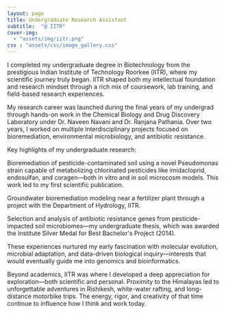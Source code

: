 ```yaml
---
layout: page
title: Undergraduate Research Assistant
subtitle:  "@ IITR"
cover-img: 
  - "assets/img/iitr.png"
css : "assets/css/image_gallery.css"
---
```

I completed my undergraduate degree in Biotechnology from the prestigious Indian Institute of Technology Roorkee (IITR), where my scientific journey truly began. IITR shaped both my intellectual foundation and research mindset through a rich mix of coursework, lab training, and field-based research experiences.

My research career was launched during the final years of my undergrad through hands-on work in the Chemical Biology and Drug Discovery Laboratory under Dr. Naveen Navani and Dr. Ranjana Pathania. Over two years, I worked on multiple interdisciplinary projects focused on bioremediation, environmental microbiology, and antibiotic resistance.

Key highlights of my undergraduate research:

Bioremediation of pesticide-contaminated soil using a novel Pseudomonas strain capable of metabolizing chlorinated pesticides like imidacloprid, endosulfan, and coragen—both in vitro and in soil microcosm models. This work led to my first scientific publication.

Groundwater bioremediation modeling near a fertilizer plant through a project with the Department of Hydrology, IITR.

Selection and analysis of antibiotic resistance genes from pesticide-impacted soil microbiomes—my undergraduate thesis, which was awarded the Institute Silver Medal for Best Bachelor's Project (2014).

These experiences nurtured my early fascination with molecular evolution, microbial adaptation, and data-driven biological inquiry—interests that would eventually guide me into genomics and bioinformatics.

Beyond academics, IITR was where I developed a deep appreciation for exploration—both scientific and personal. Proximity to the Himalayas led to unforgettable adventures in Rishikesh, white-water rafting, and long-distance motorbike trips. The energy, rigor, and creativity of that time continue to influence how I think and work today.

